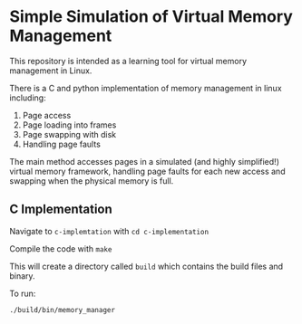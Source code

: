 # Simple Simulation of Virtual Memory Management

This repository is intended as a learning tool for virtual memory management in Linux.

There is a C and python implementation of memory management in linux including:
1. Page access
2. Page loading into frames
3. Page swapping with disk
4. Handling page faults

The main method accesses pages in a simulated (and highly simplified!) virtual memory
framework, handling page faults for each new access and swapping when the physical memory
is full.

## C Implementation

Navigate to `c-implemtation` with `cd c-implementation`

Compile the code with `make`

This will create a directory called `build` which contains the build files and binary.

To run:

```bash
./build/bin/memory_manager
```

